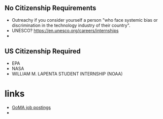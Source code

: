 ## No Citizenship Requirements

* Outreachy if you consider yourself a person "who face systemic bias or discrimination in the technology industry of their country".
* UNESCO? https://en.unesco.org/careers/internships
* 

## US Citizenship Required
* EPA
* NASA
* WILLIAM M. LAPENTA STUDENT INTERNSHIP (NOAA)

# links
* [GoMA job postings](https://gulfofmexicoalliance.org/announcements/job-postings/)
* 
